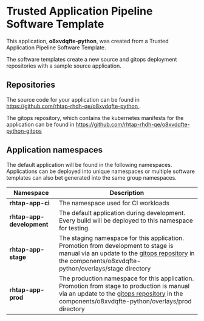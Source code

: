 # Trusted Application Pipeline Software Template

This application, **o8xvdqfte-python**, was created from a Trusted Application Pipeline Software Template.

The software templates create a new source and gitops deployment repositories with a sample source application. 

## Repositories

The source code for your application can be found in [https://github.com/rhtap-rhdh-qe/o8xvdqfte-python ](https://github.com/rhtap-rhdh-qe/o8xvdqfte-python ).
 
The gitops repository, which contains the kubernetes manifests for the application can be found in 
[https://github.com/rhtap-rhdh-qe/o8xvdqfte-python-gitops ](https://github.com/rhtap-rhdh-qe/o8xvdqfte-python-gitops ) 

## Application namespaces 

The default application will be found in the following namespaces. Applications can be deployed into unique namespaces or multiple software templates can also bet generated into the same group namespaces.  

|  Namespace   |  Description   |  
| -------- | -------- |
| **rhtap-app-ci** | The namespace used for CI workloads |
| **rhtap-app-development** | The default application during development. Every build will be deployed to this namespace for testing. |
| **rhtap-app-stage** | The staging namespace for this application. Promotion from development to stage is manual via an update to the [gitops repository](https://github.com/rhtap-rhdh-qe/o8xvdqfte-python-gitops ) in the components/o8xvdqfte-python/overlays/stage directory |
| **rhtap-app-prod** | The production namespace for this application. Promotion from stage to production is manual via an update to the [gitops repository](https://github.com/rhtap-rhdh-qe/o8xvdqfte-python-gitops ) in the components/o8xvdqfte-python/overlays/prod directory |